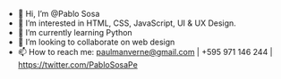 - 👋 Hi, I’m @Pablo Sosa
- 👀 I’m interested in HTML, CSS, JavaScript, UI & UX Design.
- 🌱 I’m currently learning Python
- 💞️ I’m looking to collaborate on web design
- 📫 How to reach me: paulmanverne@gmail.com | +595 971 146 244 | https://twitter.com/PabloSosaPe

<!---
Paulmanverne/Paulmanverne is a ✨ special ✨ repository because its `README.md` (this file) appears on your GitHub profile.
You can click the Preview link to take a look at your changes.
--->
